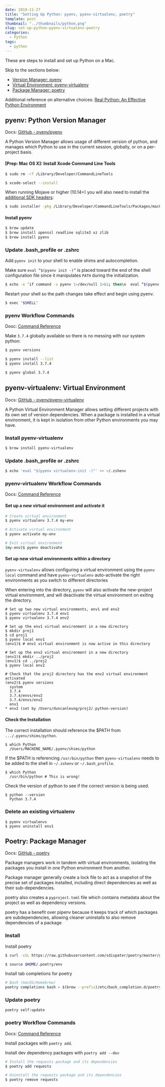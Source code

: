 ```yaml
---
date: 2019-11-27
title: "Setting Up Python: pyenv, pyenv-virtualenv, poetry"
template: post
thumbnail: "../thumbnails/python.png"
slug: set-up-python-pyenv-virtualenv-poetry
categories:
  - Python
tags:
  - python
---
```


These are steps to install and set up Python on a Mac.

Skip to the sections below:

- [Version Manager: pyenv](#pyenv-python-version-manager)
- [Virtual Environment: pyenv-virtualenv](#pyenv-virtualenv-virtual-environment)
- [Package Manager: poetry](#poetry-package-manager)

Additional reference on alternative choices: [Real Python: An Effective Python Environment](https://realpython.com/effective-python-environment)

## pyenv: Python Version Manager

Docs: [GitHub - pyenv/pyenv](https://github.com/pyenv/pyenv)

A Python Version Manager allows usage of different version of python, and manages which Python to use in the current session, globally, or on a per-project basis.

#### [Prep: Mac OS X]: Install Xcode Command Line Tools

```bash
$ sudo rm -rf /Library/Developer/CommandLineTools

$ xcode-select --install
```

When running Mojave or higher (10.14+) you will also need to install the [additional SDK headers](https://developer.apple.com/documentation/xcode_release_notes/xcode_10_release_notes#3035624):

```bash
$ sudo installer -pkg /Library/Developer/CommandLineTools/Packages/macOS_SDK_headers_for_macOS_10.14.pkg -target /
```

#### Install pyenv

```bash
$ brew update
$ brew install openssl readline sqlite3 xz zlib
$ brew install pyenv
```

### Update .bash_profile or .zshrc

Add `pyenv init` to your shell to enable shims and autocompletion.

Make sure `eval “$(pyenv init -)”` is placed toward the end of the shell configuration file since it manipulates `PATH` during the initialization.

```bash
$ echo -e ‘if command -v pyenv 1>/dev/null 2>&1; then\n  eval “$(pyenv init -)”\nfi’ >> ~/.zshenv
```

Restart your shell so the path changes take effect and begin using pyenv.

```bash
$ exec "$SHELL"
```

### pyenv Workflow Commands

Dosc: [Command Reference](https://github.com/pyenv/pyenv#command-reference)

Make `3.7.4` globally available so there is no messing with our system python:

```bash
$ pyenv versions

$ pyenv install --list
$ pyenv install 3.7.4

$ pyenv global 3.7.4
```

## pyenv-virtualenv: Virtual Environment

Docs: [GitHub - pyenv/pyenv-virtualenv](https://github.com/pyenv/pyenv-virtualenv)

A Python Virtual Environment Manager allows setting different projects with its own set of version dependencies.
When a package is installed in a virtual environment, it is kept in isolation from other Python environments you may have.

### Install pyenv-virtualenv

```bash
$ brew install pyenv-virtualenv
```

### Update .bash_profile or .zshrc

```bash
$ echo 'eval "$(pyenv virtualenv-init -)"' >> ~/.zshenv
```

### pyenv-virtualenv Workflow Commands

Docs: [Command Reference](https://github.com/pyenv/pyenv-virtualenv#usage)

#### Set up a new virtual environment and activate it

```bash
# Create virtual environment
$ pyenv virtualenv 3.7.4 my-env

# Activate virtual environment
$ pyenv activate my-env

# Exit virtual environment
(my-env)$ pyenv deactivate
```

#### Set up new virtual environments within a directory

`pyenv-virtualenv` allows configuring a virtual environment using the `pyenv local` command and have `pyenv-virtualenv` auto-activate the right environments as you switch to different directories

When entering into the directory, `pyenv` will also activate the new-project virtual environment, and will deactivate the virtual environment on exiting the directory.

```bash{8,14,23}
# Set up two new virtual environments, env1 and env2
$ pyenv virtualenv 3.7.4 env1
$ pyenv virtualenv 3.7.4 env2

# Set up the env1 virtual environment in a new directory
$ mkdir proj1
$ cd proj1
$ pyenv local env1
(env1)$ # env1 virtual environment is now active in this directory

# Set up the env2 virtual environment in a new directory
(env1)$ mkdir ../proj2
(env1)$ cd ../proj2
$ pyenv local env2

# Check that the proj2 directory has the env2 virtual environment activated
(env2)$ pyenv versions
  system
  3.7.4
  3.7.4/envs/env2
  3.7.4/envs/env2
  env1
* env2 (set by /Users/duncanleung/proj2/.python-version)
```

#### Check the Installation

The correct installation should reference the \$PATH from `.../.pyenv/shims/python`.

```terminal
$ which Python
  /Users/MACHINE_NAME/.pyenv/shims/python
```

If the \$PATH is referencing `/usr/bin/python` then `pyenv-virtualenv` needs to be added to the shell in `~/.zshenv` or `~/.bash_profile`.

```terminal
$ which Python
  /usr/bin/python # This is wrong!
```

Check the version of python to see if the correct version is being used.

```terminal
$ python --version
  Python 3.7.4
```

### Delete an existing virtualenv

```bash{2}
$ pyenv virtualenvs
$ pyenv uninstall env1
```

## Poetry: Package Manager

Docs: [GitHub - poetry](https://github.com/sdispater/poetry)

Package managers work in tandem with virtual environments, isolating the packages you install in one Python environment from another.

Package manager generally create a lock file to act as a snapshot of the precise set of packages installed, including direct dependencies as well as their sub-dependencies.

poetry also creates a `pyproject.toml` file which contains metadata about the project as well as dependency versions.

poetry has a benefit over pipenv because it keeps track of which packages are subdependencies, allowing cleaner uninstalls to also remove dependencies of a package

### Install

Install poetry

```bash
$ curl -sSL https://raw.githubusercontent.com/sdispater/poetry/master/get-poetry.py | python

$ source $HOME/.poetry/env
```

Install tab completions for poetry

```bash
# Bash (macOS/Homebrew)
poetry completions bash > $(brew --prefix)/etc/bash_completion.d/poetry.bash-completion
```

### Update poetry

```bash
poetry self:update
```

### poetry Workflow Commands

Docs: [Command Reference](https://github.com/sdispater/poetry#commands)

Install packages with `poetry add`.

Install dev dependency packages with `poetry add --dev`

```bash
# Install the requests package and its dependencies
$ poetry add requests

# Uninstall the requests package and its dependencies
$ poetry remove requests
```
